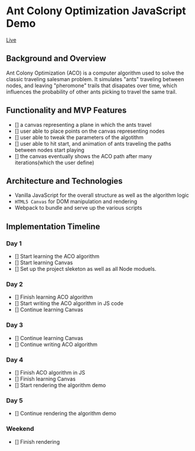 # Ant Colony Optimization JavaScript Demo

[Live](https://tianyou-song.github.io/ACO-JS/)

## Background and Overview 

Ant Colony Optimization (ACO) is a computer algorithm used to solve the classic traveling salesman problem. 
It simulates "ants" traveling between nodes, and leaving "pheromone" trails that disapates over time, which influences the probability of other ants picking to travel the same trail.

## Functionality and MVP Features 

- [] a canvas representing a plane in which the ants travel
- [] user able to place points on the canvas representing nodes
- [] user able to tweak the parameters of the algotithm
- [] user able to hit start, and animation of ants traveling the paths between nodes start playing 
- [] the canvas eventually shows the ACO path after many iterations(which the user define)

## Architecture and Technologies 

* Vanilla JavaScript for the overall structure as well as the algorithm logic
* `HTML5 Canvas` for DOM manipulation and rendering
* Webpack to bundle and serve up the various scripts

## Implementation Timeline

### Day 1
- [] Start learning the ACO algorithm
- [] Start learning Canvas
- [] Set up the project sleketon as well as all Node moduels.

### Day 2
- [] Finish learning ACO algorithm
- [] Start writing the ACO algorithm in JS code
- [] Continue learning Canvas

### Day 3
- [] Continue learning Canvas
- [] Continue writing ACO algorithm

### Day 4
- [] Finish ACO algorithm in JS
- [] Finish learning Canvas
- [] Start rendering the algorithm demo

### Day 5
- [] Continue rendering the algorithm demo

### Weekend
- [] Finish rendering